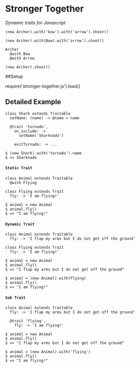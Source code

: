 # Stronger Together
*Dynamic traits for Javascript*

    (new Archer).with('bow').with('arrow').shoot()

    (new Archer).with(Bow).with('arrow').shoot()

    Archer
      @with Bow
      @with Arrow

    (new Archer).shoot()


##Setup

require('stronger-together.js').load()


## Detailed Example

    class Shark extends Traitable
      setName: (name) -> @name = name

      @trait 'tornado',
        on_include: ->
          setName('Sharknado')

        exitTornado: -> ...

>

    $ (new Shark).with('tornado').name
    $ => Sharknado


#### `Static Trait`

    class Animal extends Traitable
      @with Flying

    class Flying extends Trait
      fly: -> 'I am flying!'

>

    $ animal = new Animal
    $ animal.fly()
    $ => "I am flying!"


#### `Dynamic Trait`

    class Animal extends Traitable
      fly: -> 'I flap my arms but I do not get off the ground'

    class Flying extends Trait
      fly: -> 'I am flying!'

>

    $ animal = new Animal
    $ animal.fly()
    $ => "I flap my arms but I do not get off the ground"

    $ animal = (new Animal).with(Flying)
    $ animal.fly()
    $ => "I am flying!"


#### `Sub Trait`


    class Animal extends Traitable
      fly: -> 'I flap my arms but I do not get off the ground'

      @trait 'flying',
        fly: -> 'I am flying!'

>

    $ animal = new Animal
    $ animal.fly()
    $ => "I flap my arms but I do not get off the ground"

    $ animal = (new Animal).with('flying')
    $ animal.fly()
    $ => "I am flying!"
